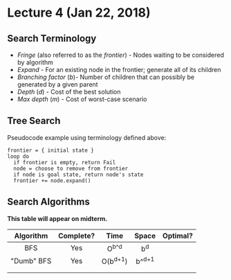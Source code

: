 # Lecture 4 (Jan 22, 2018)
## Search Terminology 
* *Fringe* (also referred to as the *frontier*) - Nodes waiting to be considered by algorithm
* *Expand* - For an existing node in the frontier; generate all of its children
* *Branching factor* (*b*)- Number of children that can possibly be generated by a given parent
* *Depth* (*d*) - Cost of the best solution
* *Max depth* (*m*) - Cost of worst-case scenario
## Tree Search
Pseudocode example using terminology defined above:
```
frontier = { initial state }
loop do
  if frontier is empty, return Fail
  node = choose to remove from frontier
  if node is goal state, return node's state
  frontier += node.expand()
```
## Search Algorithms
**This table will appear on midterm.**

|  Algorithm | Complete? |         Time        |       Space      | Optimal? |
|:----------:|:---------:|:-------------------:|:----------------:|:--------:|
| BFS        | Yes       | O<sup>b^d</sup>     | b<sup>d</sup>    |          |
| "Dumb" BFS | Yes       | O(b<sup>d+1</sup>) | b^<sup>d+1</sup> |          |
|            |           |                     |                  |          |
|            |           |                     |                  |          |
